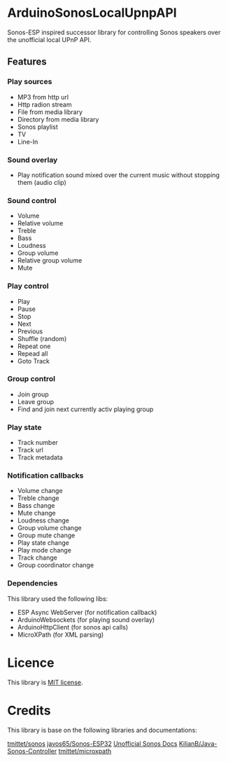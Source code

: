 # ArduinoSonosLocalUpnpAPI
Sonos-ESP inspired successor library for controlling Sonos speakers over the unofficial local UPnP API.

## Features

### Play sources

- MP3 from http url
- Http radion stream
- File from media library
- Directory from media library
- Sonos playlist
- TV
- Line-In

### Sound overlay

- Play notification sound mixed over the current music without stopping them (audio clip)

### Sound control

- Volume
- Relative volume
- Treble
- Bass
- Loudness
- Group volume
- Relative group volume
- Mute

### Play control

- Play
- Pause
- Stop
- Next
- Previous
- Shuffle (random)
- Repeat one
- Repead all
- Goto Track

### Group control

- Join group
- Leave group
- Find and join next currently activ playing group

### Play state

- Track number
- Track url
- Track metadata

### Notification callbacks

- Volume change
- Treble change 
- Bass change
- Mute change
- Loudness change
- Group volume change
- Group mute change
- Play state change
- Play mode change
- Track change
- Group coordinator change

### Dependencies

This library used the following libs:

- ESP Async WebServer (for notification callback)
- ArduinoWebsockets (for playing sound overlay)
- ArduinoHttpClient (for sonos api calls)
- MicroXPath (for XML parsing)

# Licence

This library is [MIT license](LICENSE).

# Credits

This library is base on the following libraries and documentations:

[tmittet/sonos](https://github.com/tmittet/sonos)
[javos65/Sonos-ESP32](https://github.com/javos65/Sonos-ESP32)
[Unofficial Sonos Docs](https://sonos.svrooij.io)
[KilianB/Java-Sonos-Controller](https://github.com/KilianB/Java-Sonos-Controller)
[tmittet/microxpath](https://github.com/tmittet/microxpath)
